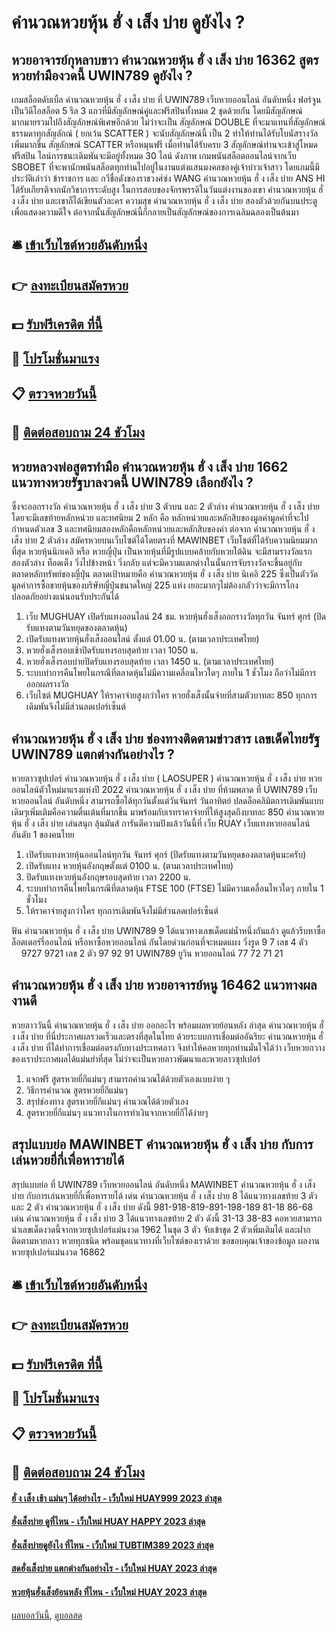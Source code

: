 # คำนวณหวยหุ้น ฮั่ ง เส็ง บ่าย ดูยังไง ?
## หวยอาจารย์กุหลาบขาว คำนวณหวยหุ้น ฮั่ ง เส็ง บ่าย 16362 สูตรหวยทำมืองวดนี้ UWIN789 ดูยังไง ?
เกมสล็อตดับเบิ้ล คำนวณหวยหุ้น ฮั่ ง เส็ง บ่าย ที่ UWIN789 เว็บหวยออนไลน์ อันดับหนึ่ง ฟอร์จูนเป็นวิดีโอสล็อต 5 รีล 3 แถวที่มีสัญลักษณ์คู่และฟรีสปินทั้งหมด 2 ชุดด้วยกัน โดยมีสัญลักษณ์มากมายรวมไปถึงสัญลักษณ์พิเศษอีกด้วย ไม่ว่าจะเป็น สัญลักษณ์ DOUBLE ที่จะมาแทนที่สัญลักษณ์ธรรมดาทุกสัญลักณ์ ( ยกเว้น SCATTER ) จะนับสัญลักษณ์นี้ เป็น 2 ทำให้ท่านได้รับโบนัสรางวัลเพิ่มมากขึ้น สัญลักษณ์ SCATTER หรือหมุนฟรี เมื่อท่านได้รับครบ 3 สัญลักษณ์ท่านจะเข้าสู่โหมดฟรีสปิน ไลน์การชนะเดิมพันจะมีอยู่ทั้งหมด 30 ไลน์ ดังภาพ
เกมพนันสล็อตออนไลน์จากเว็บ SBOBET ที่จะพานักพนันสล็อตทุกท่านไปอยู่ในงานแต่งแสนมงคลของคู่เจ้าบ่าวเจ้าสาว โดยเกมนี้มีประวัติเล่าว่า ข้าราชการ และ กวีชื่อดังของราชวงศ์ซ่ง WANG คำนวณหวยหุ้น ฮั่ ง เส็ง บ่าย ANS HI ได้รับเกียรติจากนักวิชาการระดับสูง ในการสอบของจักรพรรดิในวันแต่งงานของเขา คำนวณหวยหุ้น ฮั่ ง เส็ง บ่าย และเขาก็ได้เขียนตัวละคร ความสุข คำนวณหวยหุ้น ฮั่ ง เส็ง บ่าย สองตัวด้วยกันบนประตู เพื่อแสดงความดีใจ ต่อจากนั้นสัญลักษณ์นี้ก็กลายเป็นสัญลักษณ์ของการเฉลิมฉลองเป็นต้นมา

## 🛎 [เข้าเว็บไซต์หวยอันดับหนึ่ง](https://bit.ly/3BG5bNw)
## 👉 [ลงทะเบียนสมัครหวย](https://bit.ly/3BG5bNw)
## 💵 [รับฟรีเครดิต ที่นี้](https://bit.ly/3C3mvgS)
## 👑 [โปรโมชั่นมาแรง](https://bit.ly/3C3mvgS)
## 📋 [ตรวจหวยวันนี้](https://bit.ly/3C3mvgS)
## 📱 [ติดต่อสอบถาม 24 ชัวโมง](https://bit.ly/3C3mvgS)

## หวยหลวงพ่อสูตรทำมือ คำนวณหวยหุ้น ฮั่ ง เส็ง บ่าย 1662 แนวทางหวยรัฐบาลงวดนี้ UWIN789 เลือกยังไง ?
ซึ่งจะออกรางวัล คำนวณหวยหุ้น ฮั่ ง เส็ง บ่าย 3 ตัวบน และ 2 ตัวล่าง คำนวณหวยหุ้น ฮั่ ง เส็ง บ่าย โดยจะมีเลขท้ายหลักหน่วย และทศนิยม 2 หลัก คือ หลักหน่วยและหลักสิบของมูลค่ามูลค่าที่จะไป กำหนดตัวเลข 3 และทศนิยมสองหลักคือหลักหน่วยและหลักสิบของค่า ต่อจาก คำนวณหวยหุ้น ฮั่ ง เส็ง บ่าย 2 ตัวล่าง สมัครหวยบนเว็บไซต์ได้โดยตรงที่ MAWINBET เว็บโชต์ที่ได้รับความนิยมมากที่สุด
หวยหุ้นนิกเคอิ หรือ หวยญี่ปุ่น เป็นหวยหุ้นที่มีรูปแบบคล้ายกับหวยใต้ดิน จะมีสามรางวัลแรก สองตัวล่าง ท็อดเต็ง วิ่งไปข้างหน้า วิ่งกลับ แต่จะมีความแตกต่างในนั้นการจับรางวัลจะขึ้นอยู่กับตลาดหลักทรัพย์ของญี่ปุ่น ตลาดเป้าหมายคือ คำนวณหวยหุ้น ฮั่ ง เส็ง บ่าย นิเคอิ 225 ซึ่งเป็นตัววัดมูลค่าการซื้อขายหุ้นของบริษัทญี่ปุ่นขนาดใหญ่ 225 แห่ง เยอะมากๆไม่ต้องกลัวว่าจะมีการโกง ปลอดภัยอย่างแน่นอนรับประกันได้
1. เว็บ MUGHUAY เปิดรับแทงออนไลน์ 24 ชม. หวยหุ้นฮั่งเส็งออกรางวัลทุกวัน จันทร์ ศุกร์ (ปิดรับแทงตามวันหยุดของตลาดหุ้น)
2. เปิดรับแทงหวยหุ้นฮั่งเส็งออนไลน์ ตั้งแต่ 01.00 น. (ตามเวลาประเทศไทย)
3. หวยฮั่งเส็งรอบเช้าปิดรับแทงรอบสุดท้าย เวลา 1050 น.
4. หวยฮั่งเส็งรอบบ่ายปิดรับแทงรอบสุดท้าย เวลา 1450 น. (ตามเวลาประเทศไทย)
5. ระบบทำการคืนโพยในกรณีที่ตลาดหุ้นไม่มีความเคลื่อนไหวใดๆ ภายใน 1 ชั่วโมง ถือว่าไม่มีการออกผลรางวัล
6. เว็บไซต์ MUGHUAY ให้ราคาจ่ายสูงกว่าใคร หวยฮั่งเส็งนั้นจ่ายที่สามตัวบาทละ 850 ทุกการเดิมพันจึงไม่มีส่วนลดเปอร์เซ็นต์

## คำนวณหวยหุ้น ฮั่ ง เส็ง บ่าย ช่องทางติดตามข่าวสาร เลขเด็ดไทยรัฐ UWIN789 แตกต่างกันอย่างไร ?
หวยลาวซุปเปอร์ คำนวณหวยหุ้น ฮั่ ง เส็ง บ่าย ( LAOSUPER ) คำนวณหวยหุ้น ฮั่ ง เส็ง บ่าย หวยออนไลน์ตัวใหม่มาแรงแห่งปี 2022 คำนวณหวยหุ้น ฮั่ ง เส็ง บ่าย ที่ห้ามพลาด ที่ UWIN789 เว็บหวยออนไลน์ อันดับหนึ่ง สามารถซื้อได้ทุกวันตั้งแต่วันจันทร์ วันอาทิตย์ ปลดล็อคลิมิตการเดิมพันแบบเดิมๆเพิ่มเติมคือความตื่นเต้นที่มากขึ้น มาพร้อมกับเรทราคาจ่ายที่ให้สูงสุดถึงบาทละ 850 คำนวณหวยหุ้น ฮั่ ง เส็ง บ่าย เล่นสนุก ลุ้นมันส์ การันตีความปังแล้ววันนี้ที่ เว็บ RUAY เว็บแทงหวยออนไลน์อันดับ 1 ของคนไทย
1. เปิดรับแทงหวยหุ้นออนไลน์ทุกวัน จันทร์ ศุกร์ (ปิดรับแทงตามวันหยุดของตลาดหุ้นนะครับ)
2. เปิดรับแทง หวยหุ้นอังกฤษตั้งแต่ 0100 น. (ตามเวลาประเทศไทย)
3. ปิดรับแทงหวยหุ้นอังกฤษรอบสุดท้าย เวลา 2200 น.
4. ระบบทำการคืนโพยในกรณีที่ตลาดหุ้น FTSE 100 (FTSE) ไม่มีความเคลื่อนไหวใดๆ ภายใน 1 ชั่วโมง
5. ให้ราคาจ่ายสูงกว่าใคร ทุกการเดิมพันจึงไม่มีส่วนลดเปอร์เซ็นต์

ฟัน คำนวณหวยหุ้น ฮั่ ง เส็ง บ่าย UWIN789 9
ได้แนวทางเลขเด็ดแม่น้ำหนึ่งกันแล้ว ดูแล้วรีบหาซื้อล็อตเตอร์รี่ออนไลน์ หรือหาซื้อหวยออนไลน์ กันโดยด่วนก่อนที่จะหมดแผง
วิ่งรูด 9 7
เลข 4 ตัว           9727 9721
เลข 2 ตัว 97 92 91 UWIN789 ยูวิน หวยออนไลน์ 77 72 71 21

## คำนวณหวยหุ้น ฮั่ ง เส็ง บ่าย หวยอาจารย์หนู 16462 แนวทางผลงานดี
หวยลาววันนี้ คำนวณหวยหุ้น ฮั่ ง เส็ง บ่าย ออกอะไร พร้อมผลหวยย้อนหลัง ล่าสุด คำนวณหวยหุ้น ฮั่ ง เส็ง บ่าย ที่นี่ประกาศผลรวดเร็วและตรงที่สุดในไทย ด้วยระบบการเชื่อมต่ออัฉริยะ คำนวณหวยหุ้น ฮั่ ง เส็ง บ่าย ที่ได้ทำการเชื่อมต่อตรงกับทางประเทศลาว จึงทำให้คอหวยทุกท่านมั่นใจได้ว่า เว็บหวยกวางของเราประกาศผลได้แม่นยำที่สุด ไม่ว่าจะเป็นหวยลาวพัฒนาและหวยลาวซุปเปอร์
1. แจกฟรี สูตรหวยยี่กีแม่นๆ สามารถคำนวณได้ด้วยตัวเองแบบง่าย ๆ
2. วิธีการคำนวณ สูตรหวยยี่กีแม่นๆ
3. สรุปช่องทาง สูตรหวยยี่กีแม่นๆ คำนวณได้ด้วยตัวเอง
4. สูตรหวยยี่กีแม่นๆ แนวทางในการทำเงินจากหวยยี่กีได้ง่ายๆ

## สรุปแบบย่อ MAWINBET คำนวณหวยหุ้น ฮั่ ง เส็ง บ่าย กับการเล่นหวยยี่กี่เพื่อหารายได้
สรุปแบบย่อ ที่ UWIN789 เว็บหวยออนไลน์ อันดับหนึ่ง MAWINBET คำนวณหวยหุ้น ฮั่ ง เส็ง บ่าย กับการเล่นหวยยี่กี่เพื่อหารายได้ เด่น คำนวณหวยหุ้น ฮั่ ง เส็ง บ่าย 8 ได้แนวทางเลขท้าย 3 ตัว และ 2 ตัว คำนวณหวยหุ้น ฮั่ ง เส็ง บ่าย ดังนี้
981-918-819-891-198-189
81-18
86-68
เด่น คำนวณหวยหุ้น ฮั่ ง เส็ง บ่าย 3 ได้แนวทางเลขท้าย 2 ตัว ดังนี้
31-13
38-83
คอหวยสามารถนำเลขเด็ดงวดนี้จากหวยซุปเปอร์แม่นงวด 1962 ในชุด 3 ตัว จับเข้าชุด 2 ตัวเพิ่มเติมได้ และฝากติดตามหวยลาว หวยทุกชนิด พร้อมชุดแนวทางที่เว็บไซต์ของเราด้วย
ขอขอบคุณเจ้าของข้อมูล
ผลงานหวยซุปเปอร์แม่นงวด 16862


## 🛎 [เข้าเว็บไซต์หวยอันดับหนึ่ง](https://bit.ly/3BG5bNw)
## 👉 [ลงทะเบียนสมัครหวย](https://bit.ly/3BG5bNw)
## 💵 [รับฟรีเครดิต ที่นี้](https://bit.ly/3C3mvgS)
## 👑 [โปรโมชั่นมาแรง](https://bit.ly/3C3mvgS)
## 📋 [ตรวจหวยวันนี้](https://bit.ly/3C3mvgS)
## 📱 [ติดต่อสอบถาม 24 ชัวโมง](https://bit.ly/3C3mvgS)

#### [ฮั่ ง เส็ง เช้า แม่นๆ ได้อย่างไร - เว็บใหม่ HUAY999 2023 ล่าสุด](https://atom.io/themes/ฮั่%20ง%20เส็ง%20เช้า%20แม่นๆ%20ได้อย่างไร%20-%20เว็บใหม่%20huay999%202023%20ล่าสุด)
#### [ฮั่งเส็งบ่าย ดูที่ไหน - เว็บใหม่ HUAY HAPPY 2023 ล่าสุด](https://atom.io/themes/ฮั่งเส็งบ่าย%20ดูที่ไหน%20-%20เว็บใหม่%20huay%20happy%202023%20ล่าสุด)
#### [ฮั่งเส็งบ่ายดูยังไง ที่ไหน - เว็บใหม่ TUBTIM389 2023 ล่าสุด](https://atom.io/themes/ฮั่งเส็งบ่ายดูยังไง%20ที่ไหน%20-%20เว็บใหม่%20tubtim389%202023%20ล่าสุด)
#### [สดฮั่งเส็งบ่าย แตกต่างกันอย่างไร - เว็บใหม่ HUAY 2023 ล่าสุด](https://atom.io/themes/สดฮั่งเส็งบ่าย%20แตกต่างกันอย่างไร%20-%20เว็บใหม่%20huay%202023%20ล่าสุด)
#### [หวยหุ้นฮั่งเส็งย้อนหลัง ที่ไหน - เว็บใหม่ HUAY 2023 ล่าสุด](https://atom.io/themes/หวยหุ้นฮั่งเส็งย้อนหลัง%20ที่ไหน%20-%20เว็บใหม่%20huay%202023%20ล่าสุด)

[ผลบอลวันนี้](https://siamsport.tv "ผลบอลวันนี้"), [ดูบอลสด](https://siamsport.tv/ดูบอลสด "ดูบอลสด")